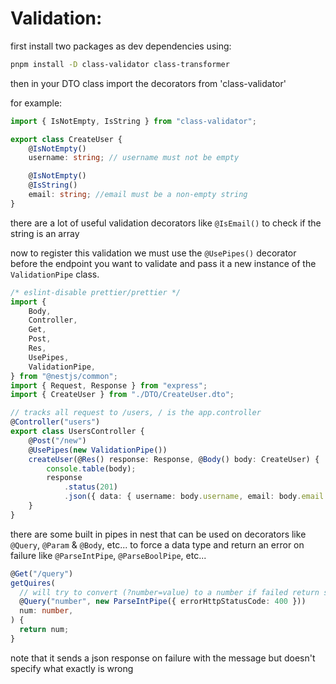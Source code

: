 <!-- @format -->

# Validation:

first install two packages as dev dependencies using:

```bash
pnpm install -D class-validator class-transformer
```

then in your DTO class import the decorators from 'class-validator'

for example:

```typescript
import { IsNotEmpty, IsString } from "class-validator";

export class CreateUser {
	@IsNotEmpty()
	username: string; // username must not be empty

	@IsNotEmpty()
	@IsString()
	email: string; //email must be a non-empty string
}
```

there are a lot of useful validation decorators like `@IsEmail()` to check if the string is an array

now to register this validation we must use the `@UsePipes()` decorator before the endpoint you want to validate and pass it a new instance of the `ValidationPipe` class.

```typescript
/* eslint-disable prettier/prettier */
import {
	Body,
	Controller,
	Get,
	Post,
	Res,
	UsePipes,
	ValidationPipe,
} from "@nestjs/common";
import { Request, Response } from "express";
import { CreateUser } from "./DTO/CreateUser.dto";

// tracks all request to /users, / is the app.controller
@Controller("users")
export class UsersController {
	@Post("/new")
	@UsePipes(new ValidationPipe())
	createUser(@Res() response: Response, @Body() body: CreateUser) {
		console.table(body);
		response
			.status(201)
			.json({ data: { username: body.username, email: body.email } });
	}
}
```

there are some built in pipes in nest that can be used on decorators like `@Query`, `@Param` & `@Body`, etc... to force a data type and return an error on failure like `@ParseIntPipe`, `@ParseBoolPipe`, etc...

```typescript
@Get("/query")
getQuires(
  // will try to convert (?number=value) to a number if failed return status of 400
  @Query("number", new ParseIntPipe({ errorHttpStatusCode: 400 }))
  num: number,
) {
  return num;
}
```

note that it sends a json response on failure with the message but doesn't specify what exactly is wrong
